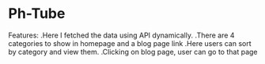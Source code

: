 # Ph-Tube
Features:
.Here I fetched the data using API dynamically.
.There are 4 categories to show in homepage and a blog page link
.Here users can sort by category and view them.
.Clicking on blog page, user can go to that page
